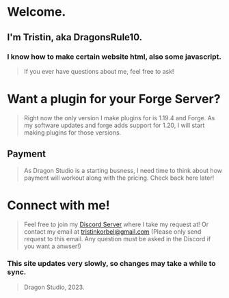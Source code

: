 # Welcome.
## I'm Tristin, aka DragonsRule10.

### I know how to make certain website html, also some javascript.
> If you ever have questions about me, feel free to ask!

# Want a plugin for your Forge Server?
> Right now the only version I make plugins for is 1.19.4 and Forge.
> As my software updates and forge adds support for 1.20, I will start making plugins for those versions.

## Payment
>As Dragon Studio is a starting busness, I need time to think about how payment will workout along with the pricing.
>Check back here later!


# Connect with me!
> Feel free to join my [Discord Server](https://discord.gg/55kXaX8zx4) where I take my request at! 
> Or contact my email at tristinkorbel@gmail.com (Please only send request to this email. Any question must be asked in the Discord if you want a anwser!)


### This site updates very slowly, so changes may take a while to sync.
>Dragon Studio, 2023.

